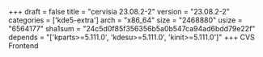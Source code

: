 +++
draft = false
title = "cervisia 23.08.2-2"
version = "23.08.2-2"
categories = ['kde5-extra']
arch = "x86_64"
size = "2468880"
usize = "6564177"
sha1sum = "24c5d0f85f356356b5a0b547ca94ad6bdd79e22f"
depends = "['kparts>=5.111.0', 'kdesu>=5.111.0', 'kinit>=5.111.0']"
+++
CVS Frontend